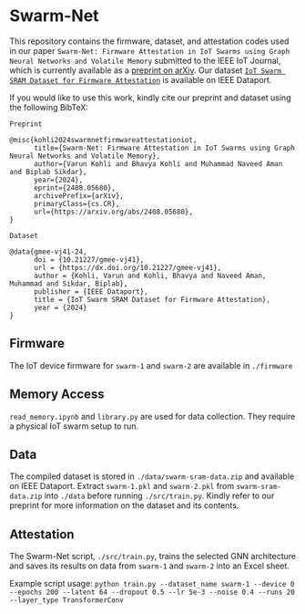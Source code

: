 # Swarm-Net
This repository contains the firmware, dataset, and attestation codes used in our paper `Swarm-Net: Firmware Attestation in IoT Swarms using Graph Neural Networks and Volatile Memory` submitted to the IEEE IoT Journal, which is currently available as a [preprint on arXiv](https://arxiv.org/abs/2408.05680). Our dataset [`IoT Swarm SRAM Dataset for Firmware Attestation`](https://dx.doi.org/10.21227/gmee-vj41) is available on IEEE Dataport. 

If you would like to use this work, kindly cite our preprint and dataset using the following BibTeX:

`Preprint`

```\
@misc{kohli2024swarmnetfirmwareattestationiot,
      title={Swarm-Net: Firmware Attestation in IoT Swarms using Graph Neural Networks and Volatile Memory},
      author={Varun Kohli and Bhavya Kohli and Muhammad Naveed Aman and Biplab Sikdar},
      year={2024},
      eprint={2408.05680},
      archivePrefix={arXiv},
      primaryClass={cs.CR},
      url={https://arxiv.org/abs/2408.05680}, 
}
```

`Dataset`

```\
@data{gmee-vj41-24,
      doi = {10.21227/gmee-vj41},
      url = {https://dx.doi.org/10.21227/gmee-vj41},
      author = {Kohli, Varun and Kohli, Bhavya and Naveed Aman, Muhammad and Sikdar, Biplab},
      publisher = {IEEE Dataport},
      title = {IoT Swarm SRAM Dataset for Firmware Attestation},
      year = {2024}
}
```

## Firmware
The IoT device firmware for `swarm-1` and `swarm-2` are available in `./firmware`

## Memory Access
`read_memory.ipynb` and `library.py` are used for data collection. They require a physical IoT swarm setup to run. 

## Data
The compiled dataset is stored in `./data/swarm-sram-data.zip` and available on IEEE Dataport. Extract `swarm-1.pkl` and `swarm-2.pkl` from `swarm-sram-data.zip` into `./data` before running `./src/train.py`. Kindly refer to our preprint for more information on the dataset and its contents.

## Attestation

The Swarm-Net script, `./src/train.py`, trains the selected GNN architecture and saves its results on data from `swarm-1` and `swarm-2` into an Excel sheet.

Example script usage: `python train.py --dataset_name swarm-1 --device 0 --epochs 200 --latent 64 --dropout 0.5 --lr 5e-3 --noise 0.4 --runs 20 --layer_type TransformerConv`



